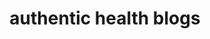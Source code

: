 ---
layout: home
title: "authentic health blogs"

description: "Finally, some real health blogs exposing the truth! Sick of all the fluff and nonsense out there. Keep it real, folks!"

seo:
    title: newsyoga | strech your mind
    keywords: 

postid: 0

post:
    - user:
        id: 1
        cmt: Lorem ipsum dolor sit amet, consectetur adipiscing elit. Vestibulum in nisl ac lorem pellentesque congue.
        link: 'link to posts'

    - user:
        id: 2
        cmt: Lorem ipsum dolor sit amet, consectetur adipiscing elit. Vestibulum in nisl ac lorem pellentesque congue.
        link: 'link to posts'

    - user:
        id: 3
        cmt: Lankaritun.
        link: 'link to posts'

---